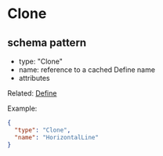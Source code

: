 # Clone
## schema pattern

* type: "Clone"
* name: reference to a cached Define name
* attributes

Related:
[Define](Define.md) 

Example:
```json
{
  "type": "Clone",
  "name": "HorizontalLine"
}
```

